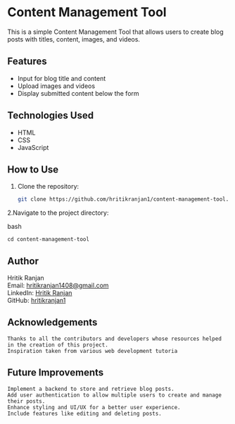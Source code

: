 # Content Management Tool

This is a simple Content Management Tool that allows users to create blog posts with titles, content, images, and videos.

## Features

- Input for blog title and content
- Upload images and videos
- Display submitted content below the form

## Technologies Used

- HTML
- CSS
- JavaScript

## How to Use

1. Clone the repository:

   ```bash
   git clone https://github.com/hritikranjan1/content-management-tool.git
2.Navigate to the project directory:

bash

    cd content-management-tool
    
## Author

Hritik Ranjan  
Email: hritikranjan1408@gmail.com  
LinkedIn: [Hritik Ranjan](https://www.linkedin.com/in/hritik-ranjan-05a835230)  
GitHub: [hritikranjan1](https://github.com/hritikranjan1)

## Acknowledgements

    Thanks to all the contributors and developers whose resources helped in the creation of this project.
    Inspiration taken from various web development tutoria

## Future Improvements

    Implement a backend to store and retrieve blog posts.
    Add user authentication to allow multiple users to create and manage their posts.
    Enhance styling and UI/UX for a better user experience.
    Include features like editing and deleting posts.

